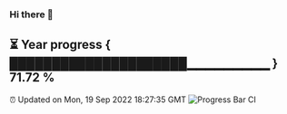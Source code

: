 ### Hi there 👋
⏳ Year progress { █████████████████████▁▁▁▁▁▁▁▁▁ } 71.72 %
---
⏰ Updated on Mon, 19 Sep 2022 18:27:35 GMT
![Progress Bar CI](https://github.com/liununu/liununu/workflows/Progress%20Bar%20CI/badge.svg)
